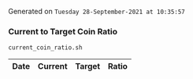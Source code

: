 Generated on `Tuesday 28-September-2021 at 10:35:57`

### Current to Target Coin Ratio
`current_coin_ratio.sh`

Date|Current|Target|Ratio
---|---|---|---
